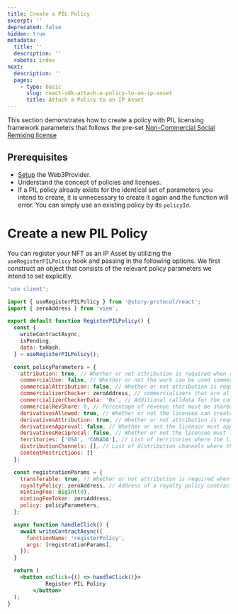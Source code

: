 ```yaml
---
title: Create a PIL Policy
excerpt: ''
deprecated: false
hidden: true
metadata:
  title: ''
  description: ''
  robots: index
next:
  description: ''
  pages:
    - type: basic
      slug: react-sdk-attach-a-policy-to-an-ip-asset
      title: Attach a Policy to an IP Asset
---
```

This section demonstrates how to create a policy with PIL licensing framework parameters that follows the pre-set [Non-Commercial Social Remixing license](doc:pil-flavors-preset-policy)

## Prerequisites

- [Setup](doc:react-sdk-setup) the Web3Provider.
- Understand the concept of policies and licenses.
- If a PIL policy already exists for the identical set of parameters you intend to create, it is unnecessary to create it again and the function will error. You can simply use an existing policy by its `policyId`.

# Create a new PIL Policy

You can register your NFT as an IP Asset by utilizing the `useRegisterPILPolicy` hook and passing in the following options. We first construct an object that consists of the relevant policy parameters we intend to set explicitly.

```jsx RegisterPILPolicy.tsx
'use client';

import { useRegisterPILPolicy } from '@story-protocol/react';
import { zeroAddress } from 'viem';

export default function RegisterPILPolicy() {
  const {
    writeContractAsync,
    isPending,
    data: txHash,
  } = useRegisterPILPolicy();

  const policyParameters = {
    attribution: true, // Whether or not attribution is required when reproducing the work
    commercialUse: false, // Whether or not the work can be used commercially
    commercialAttribution: false, // Whether or not attribution is required when reproducing the work commercially
    commercializerChecker: zeroAddress, // commercializers that are allowed to commercially exploit the work. If zero address, then no restrictions is enforced
    commercializerCheckerData: '0x', // Additional calldata for the commercializer checker
    commercialRevShare: 0, // Percentage of revenue that must be shared with the licensor
    derivativesAllowed: true, // Whether or not the licensee can create derivatives of his work
    derivativesAttribution: true, // Whether or not attribution is required for derivatives of the work
    derivativesApproval: false, // Whether or not the licensor must approve derivatives of the work before they can be linked to the licensor IP ID
    derivativesReciprocal: false, // Whether or not the licensee must license derivatives of the work under the same terms
    territories: ['USA', 'CANADA'], // List of territories where the license is valid. If empty, global
    distributionChannels: [], // List of distribution channels where the license is valid. Empty if no restrictions.
    contentRestrictions: []
  };

  const registrationParams = {
    transferable: true, // Whether or not attribution is required when reproducing the work
    royaltyPolicy: zeroAddress, // Address of a royalty policy contract that will handle royalty payments
    mintingFee: BigInt(0),
    mintingFeeToken: zeroAddress,
    policy: policyParameters,
  };

  async function handleClick() {
    await writeContractAsync({
      functionName: 'registerPolicy',
      args: [registrationParams],
    });
  }

  return (
    <button onClick={() => handleClick()}>
			Register PIL Policy
		</button>
  );
}
```